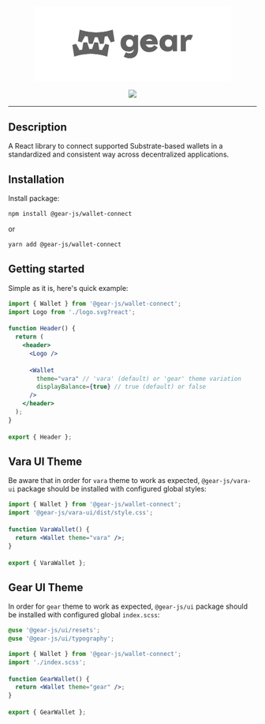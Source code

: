 <p align="center">
  <a href="https://gear-tech.io">
    <img src="https://github.com/gear-tech/gear/blob/master/images/logo-grey.png" width="400" alt="GEAR">
  </a>
</p>
<p align=center>
    <a href="https://github.com/gear-tech/gear-js/blob/master/LICENSE"><img src="https://img.shields.io/badge/License-GPL%203.0-success"></a>
</p>
<hr>

## Description

A React library to connect supported Substrate-based wallets in a standardized and consistent way across decentralized applications.

## Installation

Install package:

```sh
npm install @gear-js/wallet-connect
```

or

```sh
yarn add @gear-js/wallet-connect
```

## Getting started

Simple as it is, here's quick example:

```jsx
import { Wallet } from '@gear-js/wallet-connect';
import Logo from './logo.svg?react';

function Header() {
  return (
    <header>
      <Logo />

      <Wallet
        theme="vara" // 'vara' (default) or 'gear' theme variation
        displayBalance={true} // true (default) or false
      />
    </header>
  );
}

export { Header };
```

## Vara UI Theme

Be aware that in order for `vara` theme to work as expected, `@gear-js/vara-ui` package should be installed with configured global styles:

```jsx
import { Wallet } from '@gear-js/wallet-connect';
import '@gear-js/vara-ui/dist/style.css';

function VaraWallet() {
  return <Wallet theme="vara" />;
}

export { VaraWallet };
```

## Gear UI Theme

In order for `gear` theme to work as expected, `@gear-js/ui` package should be installed with configured global `index.scss`:

```scss
@use '@gear-js/ui/resets';
@use '@gear-js/ui/typography';
```

```jsx
import { Wallet } from '@gear-js/wallet-connect';
import './index.scss';

function GearWallet() {
  return <Wallet theme="gear" />;
}

export { GearWallet };
```
